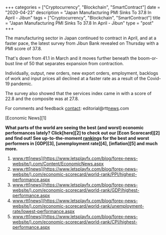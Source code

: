 +++
categories = ["Cryptocurrency", "Blockchain", "SmartContract"]
date = "2020-04-23"
description = "Japan Manufacturing PMI Sinks To 37.8 In April - Jibun"
tags = ["Cryptocurrency", "Blockchain", "SmartContract"]
title = "Japan Manufacturing PMI Sinks To 37.8 In April - Jibun"
type = "post"
+++

The manufacturing sector in Japan continued to contract in April, and at
a faster pace, the latest survey from Jibun Bank revealed on Thursday
with a PMI score of 37.8.

That's down from 41.1 in March and it moves further beneath the boom-or-
bust line of 50 that separates expansion from contraction.

Individually, output, new orders, new export orders, employment,
backlogs of work and input prices all declined at a faster rate as a
result of the Covid-19 pandemic.

The survey also showed that the services index came in with a score of
22.8 and the composite was at 27.8.

For comments and feedback [contact](https://www.playgroundfx.com/contact/): editorial@rtt[news](https://www.letsplayfx.com/blog/forex-news-website/).com

[Economic News][1]

 **What parts of the world are seeing the best (and worst) economic
performances lately? Click[here][2] to check out our [Econ Scorecard][2]
and find out! See up-to-the-moment [ranking](https://www.playgroundfx.com/blog/crypto-exchange-ranking/)s for the best and worst
performers in [GDP][3], [unemployment rate][4], [inflation][5] and much
more.**

   1. www.rtt[news](https://www.letsplayfx.com/blog/forex-news-website/).com/Content/EconomicNews.aspx
   2. www.rtt[news](https://www.letsplayfx.com/blog/forex-news-website/).com/economic-scorecard/world-rank/PPI/highest-performance.aspx
   3. www.rtt[news](https://www.letsplayfx.com/blog/forex-news-website/).com/economic-scorecard/world-rank/GDP/highest-performance.aspx
   4. www.rtt[news](https://www.letsplayfx.com/blog/forex-news-website/).com/economic-scorecard/world-rank/unemployment-rate/lowest-performance.aspx
   5. www.rtt[news](https://www.letsplayfx.com/blog/forex-news-website/).com/economic-scorecard/world-rank/CPI/highest-performance.aspx